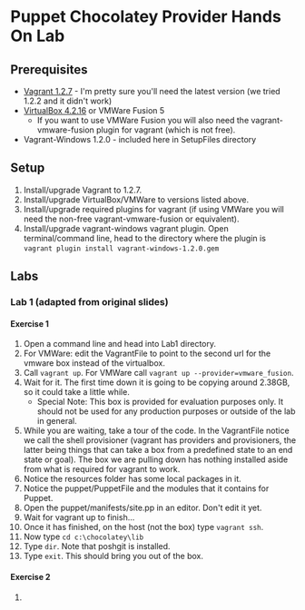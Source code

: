 Puppet Chocolatey Provider Hands On Lab
==================================

## Prerequisites

 * [Vagrant 1.2.7](http://downloads.vagrantup.com/tags/v1.2.7) - I'm pretty sure you'll need the latest version (we tried 1.2.2 and it didn't work)
 * [VirtualBox 4.2.16](https://www.virtualbox.org/wiki/Downloads) or VMWare Fusion 5
    * If you want to use VMWare Fusion you will also need the vagrant-vmware-fusion plugin for vagrant (which is not free).
 * Vagrant-Windows 1.2.0 - included here in SetupFiles directory


## Setup

 1. Install/upgrade Vagrant to 1.2.7.
 1. Install/upgrade VirtualBox/VMWare to versions listed above.
 1. Install/upgrade required plugins for vagrant (if using VMWare you will need the non-free vagrant-vmware-fusion or equivalent).
 1. Install/upgrade vagrant-windows vagrant plugin. Open terminal/command line, head to the directory where the plugin is `vagrant plugin install vagrant-windows-1.2.0.gem`

## Labs

### Lab 1 (adapted from original slides)

#### Exercise 1

 1. Open a command line and head into Lab1 directory.
 1. For VMWare: edit the VagrantFile to point to the second url for the vmware box instead of the virtualbox.
 1. Call `vagrant up`. For VMWare call `vagrant up --provider=vmware_fusion`.
 1. Wait for it. The first time down it is going to be copying around 2.38GB, so it could take a little while.
    * Special Note: This box is provided for evaluation purposes only. It should not be used for any production purposes or outside of the lab in general.
 1. While you are waiting, take a tour of the code. In the VagrantFile notice we call the shell provisioner (vagrant has providers and provisioners, the latter being things that can take a box from a predefined state to an end state or goal). The box we are pulling down has nothing installed aside from what is required for vagrant to work.
 1. Notice the resources folder has some local packages in it.
 1. Notice the puppet/PuppetFile and the modules that it contains for Puppet.
 1. Open the puppet/manifests/site.pp in an editor. Don't edit it yet.
 1. Wait for vagrant up to finish...
 1. Once it has finished, on the host (not the box) type `vagrant ssh`.
 1. Now type `cd c:\chocolatey\lib`
 1. Type `dir`. Note that poshgit is installed.
 1. Type `exit`. This should bring you out of the box.

#### Exercise 2

 1. 
